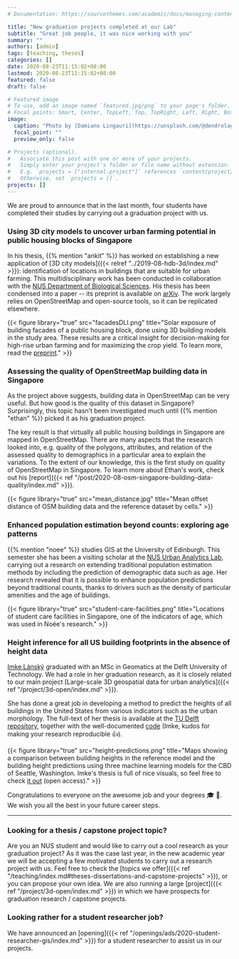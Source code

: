 ```yaml
---
# Documentation: https://sourcethemes.com/academic/docs/managing-content/

title: "New graduation projects completed at our Lab"
subtitle: "Great job people, it was nice working with you"
summary: ""
authors: [admin]
tags: [teaching, theses]
categories: []
date: 2020-08-23T11:15:02+08:00
lastmod: 2020-08-23T11:15:02+08:00
featured: false
draft: false

# Featured image
# To use, add an image named `featured.jpg/png` to your page's folder.
# Focal points: Smart, Center, TopLeft, Top, TopRight, Left, Right, BottomLeft, Bottom, BottomRight.
image:
  caption: "Photo by [Damiano Lingauri](https://unsplash.com/@dendrolago89) on [Unsplash](https://unsplash.com/)."
  focal_point: ""
  preview_only: false

# Projects (optional).
#   Associate this post with one or more of your projects.
#   Simply enter your project's folder or file name without extension.
#   E.g. `projects = ["internal-project"]` references `content/project/deep-learning/index.md`.
#   Otherwise, set `projects = []`.
projects: []
---
```


We are proud to announce that in the last month, four students have completed their studies by carrying out a graduation project with us.

### Using 3D city models to uncover urban farming potential in public housing blocks of Singapore

In his thesis, {{% mention "ankit" %}} has worked on establishing a new application of [3D city models]({{< relref "../2019-08-hdb-3d/index.md" >}}): identification of locations in buildings that are suitable for urban farming.
This multidisciplinary work has been conducted in collaboration with the [NUS Department of Biological Sciences](http://www.dbs.nus.edu.sg).
His thesis has been condensed into a paper -- its preprint is available on [arXiv](https://arxiv.org/abs/2007.14203).
The work largely relies on OpenStreetMap and open-source tools, so it can be replicated elsewhere.

{{< figure library="true" src="facadesDLI.png" title="Solar exposure of building facades of a public housing block, done using 3D building models in the study area. These results are a critical insight for decision-making for high-rise urban farming and for maximizing the crop yield. To learn more, read the [preprint](https://arxiv.org/abs/2007.14203)." >}}

### Assessing the quality of OpenStreetMap building data in Singapore

As the project above suggests, building data in OpenStreetMap can be very useful.
But how good is the quality of this dataset in Singapore?
Surprisingly, this topic hasn’t been investigated much until {{% mention "ethan" %}} picked it as his graduation project.

The key result is that virtually all public housing buildings in Singapore are mapped in OpenStreetMap.
There are many aspects that the research looked into, e.g. quality of the polygons, attributes, and relation of the assessed quality to demographics in a particular area to explain the variations.
To the extent of our knowledge, this is the first study on quality of OpenStreetMap in Singapore. 
To learn more about Ethan's work, check out his [report]({{< ref "/post/2020-08-osm-singapore-building-data-quality/index.md" >}}).

{{< figure library="true" src="mean_distance.jpg" title="Mean offset distance of OSM building data and the reference dataset by cells." >}}

### Enhanced population estimation beyond counts: exploring age patterns

{{% mention "noee" %}} studies GIS at the University of Edinburgh.
This semester she has been a visiting scholar at the [NUS Urban Analytics Lab](/), carrying out a research on extending traditional population estimation methods by including the prediction of demographic data such as age.
Her research revealed that it is possible to enhance population predictions beyond traditional counts, thanks to drivers such as the density of particular amenities and the age of buildings.

{{< figure library="true" src="student-care-facilities.png" title="Locations of student care facilities in Singapore, one of the indicators of age, which was used in Noée's research." >}}

### Height inference for all US building footprints in the absence of height data

[Imke Lánský](https://nl.linkedin.com/in/imkelansky) graduated with an MSc in Geomatics at the Delft University of Technology.
We had a role in her graduation research, as it is closely related to our main project [Large-scale 3D geospatial data for urban analytics]({{< ref "/project/3d-open/index.md" >}}).

She has done a great job in developing a method to predict the heights of all buildings in the United States from various indicators such as the urban morphology.
The full-text of her thesis is available at the [TU Delft repository](https://repository.tudelft.nl/islandora/object/uuid:ddcae7d1-6cc8-42a7-8c1d-a922ec7551f0?collection=education), together with the well-documented [code](https://github.com/ImkeLansky/USA-BuildingHeightInference) (Imke, kudos for making your research reproducible :thumbsup:).

{{< figure library="true" src="height-predictions.png" title="Maps showing a comparison between building heights in the reference model and the building height predictions using three machine learning models for the CBD of Seattle, Washington. Imke's thesis is full of nice visuals, so feel free to check [it out](https://repository.tudelft.nl/islandora/object/uuid:ddcae7d1-6cc8-42a7-8c1d-a922ec7551f0?collection=education) (open access)." >}}

Congratulations to everyone on the awesome job and your degrees :mortar_board: :clap:.
We wish you all the best in your future career steps.

----------------

### Looking for a thesis / capstone project topic?

Are you an NUS student and would like to carry out a cool research as your graduation project?
As it was the case last year, in the new academic year we will be accepting a few motivated students to carry out a research project with us.
Feel free to check the [topics we offer]({{< ref "/teaching/index.md#theses-dissertations-and-capstone-projects" >}}), or you can propose your own idea.
We are also running a large [project]({{< ref "/project/3d-open/index.md" >}}) in which we have prospects for graduation research / capstone projects.

### Looking rather for a student researcher job?

We have announced an [opening]({{< ref "/openings/ads/2020-student-researcher-gis/index.md" >}}) for a student researcher to assist us in our projects.

